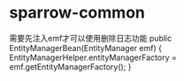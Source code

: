 # sparrow-common

需要先注入emf才可以使用删除日志功能
public EntityManagerBean(EntityManager emf) {
		EntityManagerHelper.entityManagerFactory = emf.getEntityManagerFactory();
	}